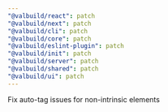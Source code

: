 ```yaml
---
"@valbuild/react": patch
"@valbuild/next": patch
"@valbuild/cli": patch
"@valbuild/core": patch
"@valbuild/eslint-plugin": patch
"@valbuild/init": patch
"@valbuild/server": patch
"@valbuild/shared": patch
"@valbuild/ui": patch
---
```


Fix auto-tag issues for non-intrinsic elements
